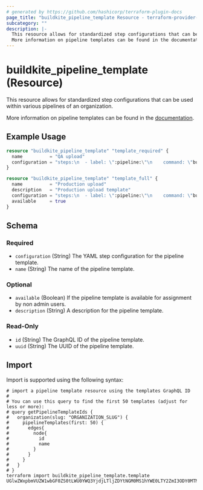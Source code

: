 ```yaml
---
# generated by https://github.com/hashicorp/terraform-plugin-docs
page_title: "buildkite_pipeline_template Resource - terraform-provider-buildkite"
subcategory: ""
description: |-
  This resource allows for standardized step configurations that can be used within various pipelines of an organization.
  More information on pipeline templates can be found in the documentation https://buildkite.com/docs/pipelines/templates.
---
```


# buildkite_pipeline_template (Resource)

This resource allows for standardized step configurations that can be used within various pipelines of an organization.

More information on pipeline templates can be found in the [documentation](https://buildkite.com/docs/pipelines/templates).

## Example Usage

```terraform
resource "buildkite_pipeline_template" "template_required" {
  name          = "QA upload"
  configuration = "steps:\n  - label: \":pipeline:\"\n    command: \"buildkite-agent pipeline upload .buildkite/pipeline-qa.yml\"\n"
}

resource "buildkite_pipeline_template" "template_full" {
  name          = "Production upload"
  description   = "Production upload template"
  configuration = "steps:\n  - label: \":pipeline:\"\n    command: \"buildkite-agent pipeline upload .buildkite/pipeline-production.yml\"\n"
  available     = true
}
```

<!-- schema generated by tfplugindocs -->
## Schema

### Required

- `configuration` (String) The YAML step configuration for the pipeline template.
- `name` (String) The name of the pipeline template.

### Optional

- `available` (Boolean) If the pipeline template is available for assignment by non admin users.
- `description` (String) A description for the pipeline template.

### Read-Only

- `id` (String) The GraphQL ID of the pipeline template.
- `uuid` (String) The UUID of the pipeline template.

## Import

Import is supported using the following syntax:

```shell
# import a pipeline template resource using the templates GraphQL ID
#
# You can use this query to find the first 50 templates (adjust for less or more):
# query getPipelineTemplateIds {
#   organization(slug: "ORGANIZATION_SLUG") {
#     pipelineTemplates(first: 50) {
#       edges{
#         node{
#           id
#           name
#         }
#       }
#     }
#   }
# }
terraform import buildkite_pipeline_template.template UGlwZWxpbmVUZW1wbGF0ZS0tLWU0YWQ3YjdjLTljZDYtNGM0MS1hYWE0LTY2ZmI3ODY0MTMwNw==
```
